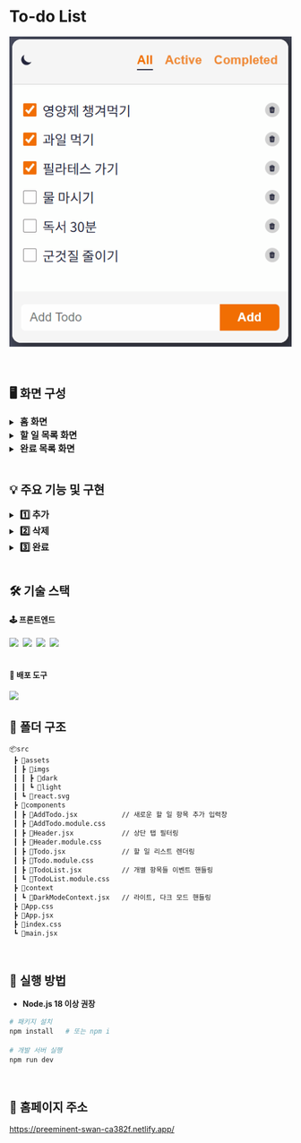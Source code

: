 # To-do List
<div align="center">
  <img src="/src/assets/imgs/dark/video_dark_theme.gif"/>
</div>
<br/><br/>

## 🖥 화면 구성
<details>
  <summary><h3 style="display:inline; margin-left:4px">홈 화면</h3></summary>
  
  <p align="center">
    <img src="/src/assets/imgs/light/img_todo_light.png" width="500"/>
    <img src="/src/assets/imgs/dark/img_todo_dark.png" width="500"/>
  </p>
</details>

<details>
  <summary><h3 style="display:inline; margin-left:4px">할 일 목록 화면</h3></summary>
  
  <p align="center">
    <img src="/src/assets/imgs/light/img_todo_light_active.png" width="500"/>
    <img src="/src/assets/imgs/dark/img_todo_dark_active.png" width="500"/>
  </p>
</details>

<details>
  <summary><h3 style="display:inline; margin-left:4px">완료 목록 화면</h3></summary>
  
  <p align="center">
    <img src="/src/assets/imgs/light/img_todo_light_completed.png" width="500"/>
    <img src="/src/assets/imgs/dark/img_todo_dark_completed.png" width="500"/>
  </p>
</details>
<br/>

## 💡 주요 기능 및 구현
<details>
  <summary><h3 style="display:inline; margin-left:4px">1️⃣ 추가</h3></summary>

  - **아이템 추가:** 텍스트 입력 후 'Enter'를 누르거나 'Add' 버튼을 클릭하면 아이템을 하나씩 추가할 수 있습니다.
  
    <img src="/src/assets/imgs/light/video_light_add.gif"/>
</details>

<details>
  <summary><h3 style="display:inline; margin-left:4px">2️⃣ 삭제</h3></summary>

  - **아이템 삭제:** 리스트 오른쪽에 있는 휴지통을 클릭하여 아이템을 하나씩 삭제할 수 있습니다.

    <img src="/src/assets/imgs/light/video_light_remove.gif"/>
</details>

<details>
  <summary><h3 style="display:inline; margin-left:4px">3️⃣ 완료</h3></summary>

  - **완료된 아이템 체크:** 리스트 왼쪽에 있는 체크박스를 클릭하면 스타일과 남은 할 일의 개수가 변경됩니다.

    <img src="/src/assets/imgs/light/video_light_completed.gif"/>
</details>
<br/>

## 🛠 기술 스택
#### 🕹 프론트엔드
<div>
  <img src="https://img.shields.io/badge/React-%2320232a.svg?style=flat-square&logo=react&logoColor=%2361DAFB" />&nbsp;
  <img src="https://img.shields.io/badge/Context_API-000000?style=flat-square&logoColor=white" />&nbsp;
  <img src="https://img.shields.io/badge/CSS_Modules-hotpink.svg?style=flat-square&logoColor=white" />&nbsp;
  <img src="https://img.shields.io/badge/Vite-%23646CFF.svg?style=flat-square&logo=vite&logoColor=white" />&nbsp;
</div>
<br/>

#### 🚀 배포 도구
<img src="https://img.shields.io/badge/Netlify-%23000000.svg?style=flat-square&logo=netlify&logoColor=#00C7B7">
<br/>

## 🧩 폴더 구조
```
📦src
 ┣ 📂assets
 ┃ ┣ 📂imgs
 ┃ ┃ ┣ 📂dark
 ┃ ┃ ┗ 📂light
 ┃ ┗ 📜react.svg
 ┣ 📂components
 ┃ ┣ 📜AddTodo.jsx           // 새로운 할 일 항목 추가 입력창
 ┃ ┣ 📜AddTodo.module.css
 ┃ ┣ 📜Header.jsx            // 상단 탭 필터링
 ┃ ┣ 📜Header.module.css     
 ┃ ┣ 📜Todo.jsx              // 할 일 리스트 렌더링
 ┃ ┣ 📜Todo.module.css
 ┃ ┣ 📜TodoList.jsx          // 개별 항목들 이벤트 핸들링
 ┃ ┗ 📜TodoList.module.css
 ┣ 📂context
 ┃ ┗ 📜DarkModeContext.jsx   // 라이트, 다크 모드 핸들링
 ┣ 📜App.css
 ┣ 📜App.jsx
 ┣ 📜index.css
 ┗ 📜main.jsx
```
<br/>

## 🎯 실행 방법

- **Node.js 18 이상 권장**

```bash
# 패키지 설치
npm install   # 또는 npm i

# 개발 서버 실행
npm run dev
```
<br/>

## 📍 홈페이지 주소
https://preeminent-swan-ca382f.netlify.app/
